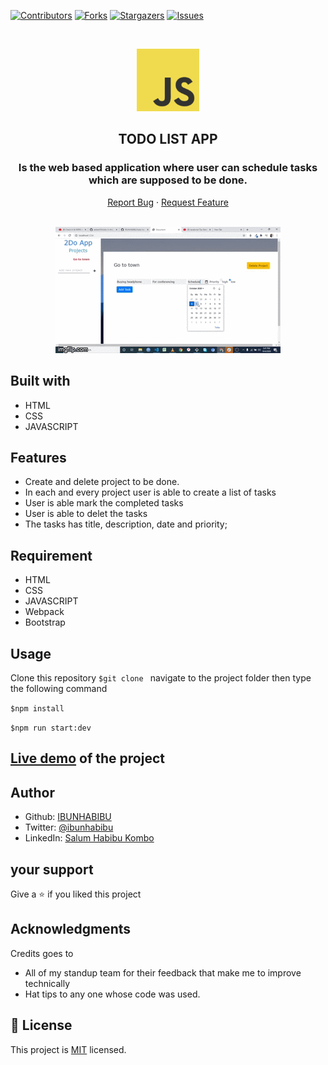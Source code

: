 [![Contributors][contributors-shield]][contributors-url]
[![Forks][forks-shield]][forks-url]
[![Stargazers][stars-shield]][stars-url]
[![Issues][issues-shield]][issues-url]

<br />

<p align="center">
  <a href="git@github.com:IBUNHABIBU/todo-list.git">
    <p align="center"> <img src="https://raw.githubusercontent.com/github/explore/b7c8510756ee50efb38d1f01896e72b7a9737296/topics/javascript/javascript.png" alt="Phaser" width="100" height="100"> </p>
  </a>

  <h2 align="center">TODO LIST APP</h2>
<h3 align = "center"> Is the web based application where user can schedule tasks which are supposed to be done.</h3>

  <p align="center">
    <a href="https://github.com/IBUNHABIBU/todo-list/issues">Report Bug</a>
    · 
    <a href="https://github.com/IBUNHABIBU/todo-list/issues">Request Feature</a>
  </p>
  
  <br/>
 <div align="center">
  <!-- ![screenshot](https://github.com/IBUNHABIBU/todo-list/blob/feature/src/images/todolist.gif) -->
 <img src="https://github.com/IBUNHABIBU/todo-list/blob/feature/src/images/todolist.gif" >
 </div>
 </p>

## Built with
* HTML
* CSS
* JAVASCRIPT

## Features 
* Create and delete project to be done.
* In each and every project user is able to create a list of tasks
* User is able mark the completed tasks
* User is able to delet the tasks
* The tasks has title, description, date and priority;
  
## Requirement 
* HTML
* CSS
* JAVASCRIPT
* Webpack
* Bootstrap

## Usage
Clone this repository 
 `$git clone ` 
 navigate to the project folder then type the following command

 `$npm install `
 
 `$npm run start:dev`

## [Live demo](https://rawcdn.githack.com/IBUNHABIBU/todo-list/cd1daf36adc8ee0da82d1051a6378d094988e2d3/dist/index.html "Of the project") of the project

## Author
* Github: [IBUNHABIBU](https://github.com/IBUNHABIBU)
* Twitter: [@ibunhabibu](https://twitter.com/Ibunhabibu)
* LinkedIn: [Salum Habibu Kombo](https://www.linkedin.com/in/salum-habibu/)

## your support 
Give a :star: if you liked this project 

## Acknowledgments
Credits goes to

- All of my standup team for their feedback that make me to improve technically
- Hat tips to any one whose code was used.
## 📝 License
This project is [MIT](LICENCE) licensed.


<!-- MARKDOWN LINKS & IMAGES -->
<!-- https://www.markdownguide.org/basic-syntax/#reference-style-links -->
[contributors-shield]: https://img.shields.io/github/contributors/IBUNHABIBU/todo-list.svg?style=flat-square
[contributors-url]: https://github.com/IBUNHABIBU/todo-list/graphs/contributors
[forks-shield]: https://img.shields.io/github/forks/IBUNHABIBU/todo-list.svg?style=flat-square
[forks-url]: https://github.com/IBUNHABIBU/todo-list/network/members
[stars-shield]: https://img.shields.io/github/stars/IBUNHABIBU/todo-list.svg?style=flat-square
[stars-url]: https://github.com/IBUNHABIBU/todo-list/stargazers
[issues-shield]: https://img.shields.io/github/issues/IBUNHABIBU/todo-list.svg?style=flat-square
[issues-url]: https://github.com/IBUNHABIBU/todo-list/issues
